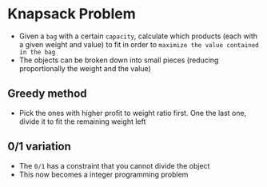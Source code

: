 # Knapsack Problem

- Given a `bag` with a certain `capacity`, calculate which products (each with a given weight and value) to fit in order to `maximize the value contained in the bag`
- The objects can be broken down into small pieces (reducing proportionally the weight and the value)

## Greedy method

- Pick the ones with higher profit to weight ratio first. One the last one, divide it to fit the remaining weight left

## 0/1 variation

- The `0/1` has a constraint that you cannot divide the object
- This now becomes a integer programming problem
